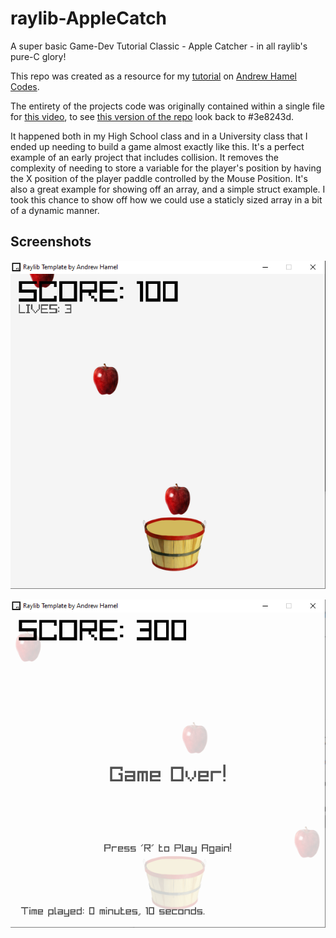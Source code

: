 # raylib-AppleCatch
 A super basic Game-Dev Tutorial Classic - Apple Catcher - in all raylib's pure-C glory!

This repo was created as a resource for my [tutorial](https://youtu.be/MIpBqMBxJ8Y) on [Andrew Hamel Codes](https://www.youtube.com/channel/UCETp9EybHuo0AM6tZMzdHxA).

The entirety of the projects code was originally contained within a single file for [this video](https://youtu.be/jWo3uzYbb7Y), to see [this version of the repo](https://github.com/AndrewHamel111/raylib-AppleCatcher/tree/3e8243d88d876566d5c11b6186c983c26d2ddae4) look back to #3e8243d.

It happened both in my High School class and in a University class that I ended up needing to build a game almost exactly like this. It's a perfect example of an early project that includes collision. It removes the complexity of needing to store a variable for the player's position by having the X position of the player paddle controlled by the Mouse Position. It's also a great example for showing off an array, and a simple struct example. I took this chance to show off how we could use a staticly sized array in a bit of a dynamic manner.

## Screenshots

![Screenshot 1](screen1.png)

![Screenshot 2](screen2.png)
